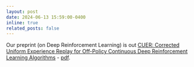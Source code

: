 ```yaml
---
layout: post
date: 2024-06-13 15:59:00-0400
inline: true
related_posts: false
---
```


Our preprint (on Deep Reinforcement Learning) is out [CUER: Corrected Uniform Experience Replay for Off-Policy Continuous Deep Reinforcement Learning Algorithms](https://arxiv.org/abs/2406.09030) - [pdf](https://arxiv.org/pdf/2406.09030).
